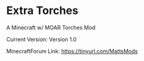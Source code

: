 Extra Torches
============

A Minecraft w/ MOAR Torches Mod

Current Version: Version 1.0

MinecraftForum Link: https://tinyurl.com/MattsMods
